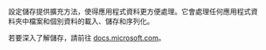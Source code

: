 ﻿設定儲存提供擴充方法，使得應用程式資料更方便處理。它會處理任何應用程式資料夾中檔案和個別資料的載入、儲存和序列化。

若要深入了解儲存，請前往 [docs.microsoft.com](https://docs.microsoft.com/zh-tw/uwp/api/windows.storage.applicationdata)。
